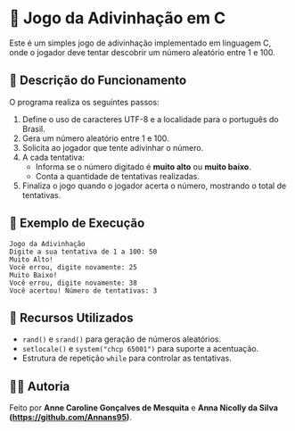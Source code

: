 # 🎯 Jogo da Adivinhação em C

Este é um simples jogo de adivinhação implementado em linguagem C, onde o jogador deve tentar descobrir um número aleatório entre 1 e 100.

## 🧠 Descrição do Funcionamento

O programa realiza os seguintes passos:

1. Define o uso de caracteres UTF-8 e a localidade para o português do Brasil.
2. Gera um número aleatório entre 1 e 100.
3. Solicita ao jogador que tente adivinhar o número.
4. A cada tentativa:
   - Informa se o número digitado é **muito alto** ou **muito baixo**.
   - Conta a quantidade de tentativas realizadas.
5. Finaliza o jogo quando o jogador acerta o número, mostrando o total de tentativas.

## 🧪 Exemplo de Execução

```
Jogo da Adivinhação  
Digite a sua tentativa de 1 a 100: 50  
Muito Alto!  
Você errou, digite novamente: 25  
Muito Baixo!  
Você errou, digite novamente: 38  
Você acertou! Número de tentativas: 3
```

## 📌 Recursos Utilizados

- `rand()` e `srand()` para geração de números aleatórios.
- `setlocale()` e `system("chcp 65001")` para suporte a acentuação.
- Estrutura de repetição `while` para controlar as tentativas.

## 👩‍💻 Autoria

Feito por **Anne Caroline Gonçalves de Mesquita** e **Anna Nicolly da Silva (https://github.com/Annans95)**.
